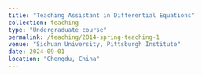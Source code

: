 ```yaml
---
title: "Teaching Assistant in Differential Equations"
collection: teaching
type: "Undergraduate course"
permalink: /teaching/2014-spring-teaching-1
venue: "Sichuan University, Pittsburgh Institute"
date: 2024-09-01
location: "Chengdu, China"
---
```

